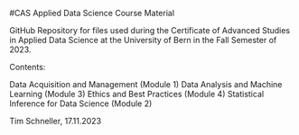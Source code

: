 #CAS Applied Data Science Course Material

GitHub Repository for files used during the Certificate of Advanced Studies in Applied Data Science at the University of Bern in the Fall Semester 
of 2023.

Contents:

Data Acquisition and Management (Module 1)
Data Analysis and Machine Learning (Module 3)
Ethics and Best Practices (Module 4)
Statistical Inference for Data Science (Module 2)

Tim Schneller, 17.11.2023